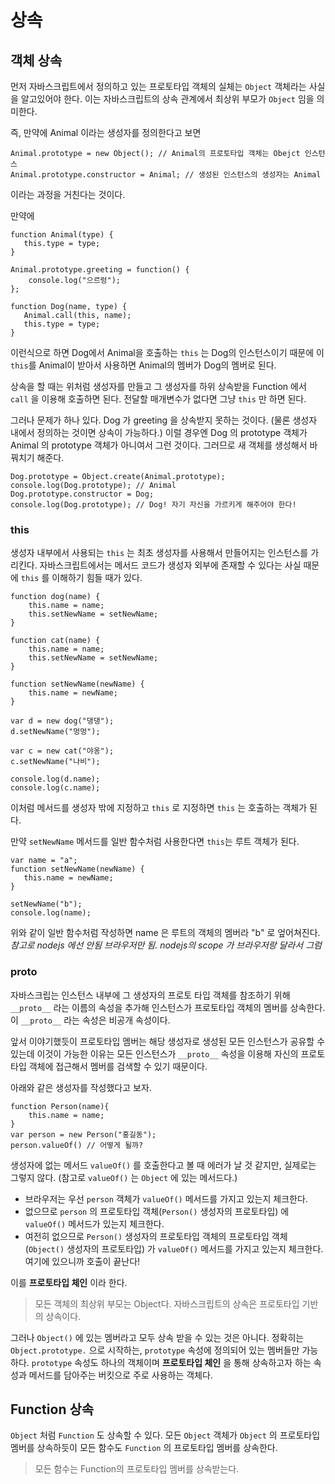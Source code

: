 # 상속

## 객체 상속

먼저 자바스크립트에서 정의하고 있는 프로토타입 객체의 실체는 `Object` 객체라는 사실을 알고있어야 한다. 이는 자바스크립트의 상속 관계에서 최상위 부모가 
`Object` 임을 의미한다.

즉, 만약에 Animal 이라는 생성자를 정의한다고 보면

<pre><code>Animal.prototype = new Object(); // Animal의 프로토타입 객체는 Obejct 인스턴스
Animal.prototype.constructor = Animal; // 생성된 인스턴스의 생성자는 Animal
</code></pre>

이라는 과정을 거친다는 것이다.

만약에 

<pre><code>function Animal(type) {
   this.type = type;
}

Animal.prototype.greeting = function() {
    console.log("으르렁");
};

function Dog(name, type) {
   Animal.call(this, name);
   this.type = type;
}
</code></pre>

이런식으로 하면 Dog에서 Animal을 호출하는 `this` 는 Dog의 인스턴스이기 때문에 이 `this`를 Animal이 받아서 사용하면 
Animal의 멤버가 Dog의 멤버로 된다.

상속을 할 때는 위처럼 생성자를 만들고 그 생성자를 하위 상속받을 Function 에서 `call` 을 이용해 호출하면 된다. 전달할 매개변수가 없다면 그냥 `this` 만 하면 된다.

그러나 문제가 하나 있다. Dog 가 greeting 을 상속받지 못하는 것이다. (물론 생성자 내에서 정의하는 것이면 상속이 가능하다.) 이럴 경우엔 Dog 의 
prototype 객체가 Animal 의 prototype 객체가 아니여서 그런 것이다. 그러므로 새 객체를 생성해서 바꿔치기 해준다.

<pre><code>Dog.prototype = Object.create(Animal.prototype);
console.log(Dog.prototype); // Animal
Dog.prototype.constructor = Dog;
console.log(Dog.prototype); // Dog! 자기 자신을 가르키게 해주어야 한다!
</code></pre>

### this

생성자 내부에서 사용되는 `this` 는 최초 생성자를 사용해서 만들어지는 인스턴스를 가리킨다. 자바스크립트에서는 메서드 코드가 생성자 외부에 존재할 수 있다는 사실 때문에 
`this` 를 이해하기 힘들 때가 있다.

<pre><code>function dog(name) {
    this.name = name;
    this.setNewName = setNewName;
}

function cat(name) {
    this.name = name;
    this.setNewName = setNewName;
}

function setNewName(newName) {
    this.name = newName;
}

var d = new dog("댕댕");
d.setNewName("멍멍");

var c = new cat("야옹");
c.setNewName("나비");

console.log(d.name);
console.log(c.name);
</code></pre>

이처럼 메서드를 생성자 밖에 지정하고 `this` 로 지정하면 `this` 는 호출하는 객체가 된다.

만약 `setNewName` 메서드를 일반 함수처럼 사용한다면 `this`는 루트 객체가 된다. 

<pre><code>var name = "a";
function setNewName(newName) {
   this.name = newName;
}

setNewName("b");
console.log(name);
</code></pre>

위와 같이 일반 함수처럼 작성하면 name 은 루트의 객체의 멤버라 "b" 로 엎어쳐진다. 
_참고로 nodejs 에선 안됨 브라우저만 됨. nodejs의 scope 가 브라우저랑 달라서 그럼_

### __proto__

자바스크립는 인스턴스 내부에 그 생성자의 프로토 타입 객체를 참조하기 위해 `__proto__` 라는 이름의 속성을 추가해 인스턴스가 프로토타입 객체의 멤버를 상속한다.
이 `__proto__` 라는 속성은 비공개 속성이다.

앞서 이야기했듯이 프로토타입 멤버는 해당 생성자로 생성된 모든 인스턴스가 공유할 수 있는데 이것이 가능한 이유는 모든 인스턴스가 `__proto__` 속성을 이용해 
자신의 프로토타입 객체에 접근해서 멤버를 검색할 수 있기 때문이다.

아래와 같은 생성자를 작성했다고 보자.

<pre><code>function Person(name){
    this.name = name;
}
var person = new Person("홍길동");
person.valueOf() // 어떻게 될까?
</code></pre>

생성자에 없는 메서드 <code>valueOf()</code> 를 호출한다고 볼 때 에러가 날 것 같지만, 실제로는 그렇지 않다. (참고로 <code>valueOf()</code> 는 
<code>Object</code> 에 있는 메서드다.)

- 브라우저는 우선 `person` 객체가 `valueOf()` 메서드를 가지고 있는지 체크한다.
- 없으므로 `person` 의 프로토타입 객체(`Person()` 생성자의 프로토타입) 에 `valueOf()` 메서드가 있는지 체크한다.
- 여전히 없으므로 `Person()` 생성자의 프로토타입 객체의 프로토타입 객체(`Object()` 생성자의 프로토타입) 가 `valueOf()` 메서드를 가지고 있는지
 체크한다. 여기에 있으니까 호출이 끝난다!

이를 __프로토타입 체인__ 이라 한다.

>모든 객체의 최상위 부모는 Object다. 자바스크립트의 상속은 프로토타입 기반의 상속이다.

그러나 `Object()` 에 있는 멤버라고 모두 상속 받을 수 있는 것은 아니다. 정확히는 `Object.prototype.` 으로 시작하는, `prototype` 속성에 
정의되어 있는 멤버들만 가능하다. `prototype` 속성도 하나의 객체이며 __프로토타입 체인__ 을 통해 상속하고자 하는 속성과 메서드를 담아주는 버킷으로 
주로 사용하는 객체다.

## Function 상속

`Object` 처럼 `Function` 도 상속할 수 있다. 모든 `Object` 객체가 `Object` 의 프로토타입 멤버를 상속하듯이 모든 함수도 `Function` 의 프로토타입 멤버를 상속한다.

> 모든 함수는 Function의 프로토타입 멤버를 상속받는다.
